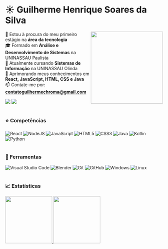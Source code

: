 # ☀️ Guilherme Henrique Soares da Silva

<img align='right' src="https://media2.giphy.com/media/v1.Y2lkPTc5MGI3NjExemZvNGZmMmhld3FpZ3VhMzg0OHc4MDIycWNvYmw2Nm95cTkxc2IzcyZlcD12MV9pbnRlcm5hbF9naWZfYnlfaWQmY3Q9cw/f6hnhHkks8bk4jwjh3/giphy.gif" width="230">

🔭 Estou à procura do meu primeiro estágio na **área da tecnologia** </br>
🎓 Formado em **Análise e Desenvolvimento de Sistemas** na UNINASSAU Paulista </br>
🏫 Atualmente cursando **Sistemas de Informação** na UNINASSAU Olinda </br>
🧠 Aprimorando meus conhecimentos em **React, JavaScript, HTML, CSS e Java** </br>
📫 Contate-me por: <a href="mailto:contatoguilhermechroma@gmail.com">**contatoguilhermechroma@gmail.com**</a> </br>

<div>
  <a href="https://www.linkedin.com/in/guilherme-chroma/" target="_blank"><img src="https://img.shields.io/badge/linkedin-%230077B5.svg?style=for-the-badge&logo=linkedin&logoColor=white" target="_blank"></a>
  <a href = "mailto:contatoguilhermechroma@gmail.com"><img src="https://img.shields.io/badge/Gmail-D14836?style=for-the-badge&logo=gmail&logoColor=white" target="_blank"></a>
</div>

#

### ⭐ Competências
![React](https://img.shields.io/badge/react-%2320232a.svg?style=for-the-badge&logo=react&logoColor=%2361DAFB)
![NodeJS](https://img.shields.io/badge/node.js-6DA55F?style=for-the-badge&logo=node.js&logoColor=white)
![JavaScript](https://img.shields.io/badge/javascript-%23323330.svg?style=for-the-badge&logo=javascript&logoColor=%23F7DF1E)
![HTML5](https://img.shields.io/badge/html5-%23E34F26.svg?style=for-the-badge&logo=html5&logoColor=white)
![CSS3](https://img.shields.io/badge/css3-%231572B6.svg?style=for-the-badge&logo=css3&logoColor=white)
![Java](https://img.shields.io/badge/java-%23ED8B00.svg?style=for-the-badge&logo=openjdk&logoColor=white)
![Kotlin](https://img.shields.io/badge/kotlin-%237F52FF.svg?style=for-the-badge&logo=kotlin&logoColor=white)
![Python](https://img.shields.io/badge/python-3670A0?style=for-the-badge&logo=python&logoColor=ffdd54)

#

### 🔧 Ferramentas

![Visual Studio Code](https://img.shields.io/badge/Visual%20Studio%20Code-0078d7.svg?style=for-the-badge&logo=visual-studio-code&logoColor=white)
![Blender](https://img.shields.io/badge/blender-%23F5792A.svg?style=for-the-badge&logo=blender&logoColor=white)
![Git](https://img.shields.io/badge/git-%23F05033.svg?style=for-the-badge&logo=git&logoColor=white)
![GitHub](https://img.shields.io/badge/github-%23121011.svg?style=for-the-badge&logo=github&logoColor=white)
![Windows](https://img.shields.io/badge/Windows-0078D6?style=for-the-badge&logo=windows&logoColor=white)
![Linux](https://img.shields.io/badge/Linux-FCC624?style=for-the-badge&logo=linux&logoColor=black)

#

### 📈 Estatísticas

<div position="relative">
  <a href="https://github.com/ChromaCaipira/">
  <img height="150em" src="https://github-readme-stats.vercel.app/api?username=guilhermechroma&locale=pt-br&show_icons=true&hide_title=true&include_all_commits=true&theme=react" />
  <img height="150em" src="https://github-readme-stats.vercel.app/api/top-langs/?username=guilhermechroma&layout=compact&langs_count=6&locale=pt-br&theme=react"/>
</div>
